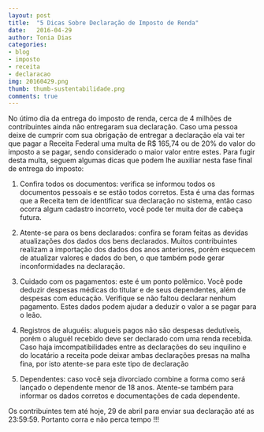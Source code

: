 ```yaml
---
layout: post
title:  "5 Dicas Sobre Declaração de Imposto de Renda"
date:   2016-04-29
author: Tonia Dias
categories: 
- blog
- imposto
- receita
- declaracao
img: 20160429.png
thumb: thumb-sustentabilidade.png
comments: true
---
```


No útimo dia da entrega do imposto de renda, cerca de 4 milhões de contribuintes ainda não entregaram sua declaração. Caso uma pessoa deixe de cumprir com sua obrigação de entregar a declaração ela vai ter que pagar a Receita Federal uma multa de R$ 165,74 ou de 20% do valor do imposto a se pagar, sendo considerado o maior valor entre estes. Para fugir desta multa, seguem algumas dicas que podem lhe auxiliar nesta fase final de entrega do imposto<!--more-->:

1) Confira todos os documentos: verifica se informou todos os documentos pessoais e se estão todos corretos. Esta é uma das formas que a Receita tem de identificar sua declaração no sistema, então caso ocorra algum cadastro incorreto, você pode ter muita dor de cabeça futura.

2) Atente-se para os bens declarados: confira se foram feitas as devidas atualizações dos dados dos bens declarados. Muitos contribuintes realizam a importação dos dados dos anos anteriores, porém esquecem de atualizar valores e dados do ben, o que também pode gerar inconformidades na declaração.

3) Cuidado com os pagamentos: este é um ponto polêmico. Você pode deduzir despesas médicas do titular e de seus dependentes, além de despesas com educação. Verifique se não faltou declarar nenhum pagamento. Estes dados podem ajudar a deduzir o valor a se pagar para o leão.

4) Registros de aluguéis: alugueis pagos não são despesas dedutíveis, porém o aluguél recebido deve ser declarado com uma renda recebida. Caso haja imcompatibilidades entre as declarações do seu inquilino e do locatário a receita pode deixar ambas declarações presas na malha fina, por isto atente-se para este tipo de declaração

5) Dependentes: caso você seja divorciado combine a forma como será lançado o dependente menor de 18 anos. Atente-se também para informar os dados corretos e documentações de cada dependente.

Os contribuintes tem até hoje, 29 de abril para enviar sua declaração até as 23:59:59. Portanto corra e não perca tempo !!!